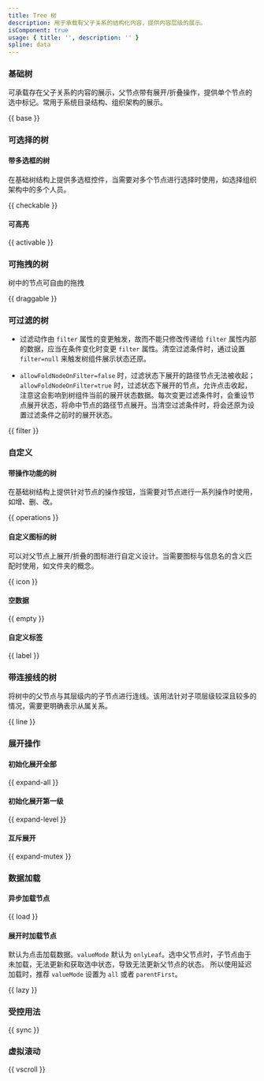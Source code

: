 ```yaml
---
title: Tree 树
description: 用于承载有父子关系的结构化内容，提供内容层级的展示。
isComponent: true
usage: { title: '', description: '' }
spline: data
---
```


### 基础树

可承载存在父子关系的内容的展示，父节点带有展开/折叠操作，提供单个节点的选中标记。常用于系统目录结构、组织架构的展示。

{{ base }}

### 可选择的树
#### 带多选框的树

在基础树结构上提供多选框控件，当需要对多个节点进行选择时使用，如选择组织架构中的多个人员。

{{ checkable }}

#### 可高亮

{{ activable }}

### 可拖拽的树

树中的节点可自由的拖拽

{{ draggable }}

### 可过滤的树

- 过滤动作由 `filter` 属性的变更触发，故而不能只修改传递给 `filter` 属性内部的数据，应当在条件变化时变更 `filter` 属性。清空过滤条件时，通过设置 `filter=null` 来触发树组件展示状态还原。

- `allowFoldNodeOnFilter=false` 时，过滤状态下展开的路径节点无法被收起；`allowFoldNodeOnFilter=true` 时，过滤状态下展开的节点，允许点击收起，注意这会影响到树组件当前的展开状态数据。每次变更过滤条件时，会重设节点展开状态，将命中节点的路径节点展开。当清空过滤条件时，将会还原为设置过滤条件之前时的展开状态。

{{ filter }}

### 自定义
#### 带操作功能的树

在基础树结构上提供针对节点的操作按钮，当需要对节点进行一系列操作时使用，如增、删、改。

{{ operations }}

#### 自定义图标的树

可以对父节点上展开/折叠的图标进行自定义设计。当需要图标与信息名的含义匹配时使用，如文件夹的概念。

{{ icon }}

#### 空数据

{{ empty }}

#### 自定义标签

{{ label }}

### 带连接线的树

将树中的父节点与其层级内的子节点进行连线。该用法针对子项层级较深且较多的情况，需要更明确表示从属关系。

{{ line }}

### 展开操作
#### 初始化展开全部

{{ expand-all }}

#### 初始化展开第一级

{{ expand-level }}


#### 互斥展开

{{ expand-mutex }}

<!-- ### 禁用状态

{{ disabled }} -->

### 数据加载
#### 异步加载节点

{{ load }}

#### 展开时加载节点

默认为点击加载数据。`valueMode` 默认为 `onlyLeaf`。选中父节点时，子节点由于未加载，无法更新和获取选中状态，导致无法更新父节点的状态。
所以使用延迟加载时，推荐 `valueMode` 设置为 `all` 或者 `parentFirst`。

{{ lazy }}

<!-- ### 受控操作

{{ controlled }} -->

### 受控用法

{{ sync }}

<!-- ### 更新节点

{{ state }} -->

### 虚拟滚动

{{ vscroll }}
